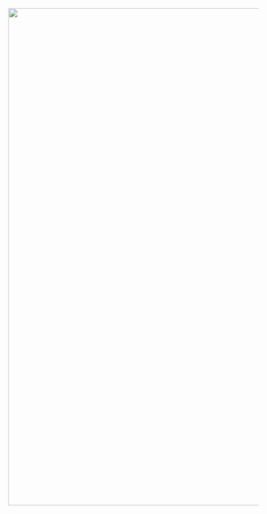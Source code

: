 


<!-- Insert the project banner here -->
<div align="center">
    <a href="https://"><img width="1000px" height="auto" src="https://github.com/openmedlab/.github/banner.png"></a>
</div>
